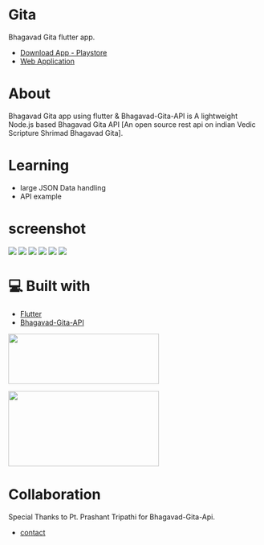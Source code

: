 # Gita
Bhagavad Gita flutter app.
- [Download App - Playstore](https://play.google.com/store/apps/details?id=com.gita)
- [Web Application](https://ravikovind.github.io/bhagavad_gita_webapp/)

# About

Bhagavad Gita app using flutter & Bhagavad-Gita-API is A lightweight Node.js based Bhagavad Gita API [An open source rest api on indian Vedic Scripture Shrimad Bhagavad Gita].

# Learning
- large JSON Data handling
- API example

# screenshot

![](ss/1.png) ![](ss/2.png) ![](ss/3.png) ![](ss/4.png) ![](ss/5.png) ![](ss/6.png)

# 💻 Built with
- [Flutter](https://flutter.dev/)
- [Bhagavad-Gita-API](https://github.com/vedicscriptures/bhagavad-gita-api)

[<img src = "https://flutter.dev/assets/flutter-lockup-1caf6476beed76adec3c477586da54de6b552b2f42108ec5bc68dc63bae2df75.png"
width="300" 
height="100"/>](https://flutter.dev/)

[<img src = "https://repository-images.githubusercontent.com/314205765/0bb18d80-2b22-11eb-8f6f-ccf20c0c2679"
width="300" 
height="150"/>](https://github.com/vedicscriptures/bhagavad-gita-api)

# Collaboration
Special Thanks to Pt. Prashant Tripathi for Bhagavad-Gita-Api.
- [contact](https://github.com/PtPrashantTripathi)



